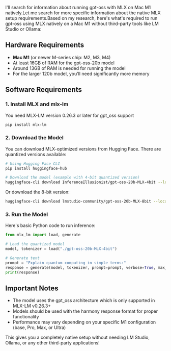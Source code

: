 I'll search for information about running gpt-oss with MLX on Mac M1 natively.Let me search for more specific information about the native MLX setup requirements.Based on my research, here's what's required to run gpt-oss using MLX natively on a Mac M1 without third-party tools like LM Studio or Ollama:

## Hardware Requirements
- **Mac M1** (or newer M-series chip: M2, M3, M4)
- At least 16GB of RAM for the gpt-oss-20b model
- Around 13GB of RAM is needed for running the model
- For the larger 120b model, you'll need significantly more memory

## Software Requirements

### 1. Install MLX and mlx-lm
You need MLX-LM version 0.26.3 or later for gpt_oss support

```bash
pip install mlx-lm
```

### 2. Download the Model
You can download MLX-optimized versions from Hugging Face. There are quantized versions available:

```bash
# Using Hugging Face CLI
pip install huggingface-hub

# Download the model (example with 4-bit quantized version)
huggingface-cli download InferenceIllusionist/gpt-oss-20b-MLX-4bit --local-dir ./gpt-oss-20b-MLX-4bit
```

Or download the 8-bit version:
```bash
huggingface-cli download lmstudio-community/gpt-oss-20b-MLX-8bit --local-dir ./gpt-oss-20b-MLX-8bit
```

### 3. Run the Model
Here's basic Python code to run inference:

```python
from mlx_lm import load, generate

# Load the quantized model
model, tokenizer = load("./gpt-oss-20b-MLX-4bit")

# Generate text
prompt = "Explain quantum computing in simple terms:"
response = generate(model, tokenizer, prompt=prompt, verbose=True, max_tokens=512)
print(response)
```

## Important Notes
- The model uses the gpt_oss architecture which is only supported in MLX-LM v0.26.3+
- Models should be used with the harmony response format for proper functionality
- Performance may vary depending on your specific M1 configuration (base, Pro, Max, or Ultra)

This gives you a completely native setup without needing LM Studio, Ollama, or any other third-party applications!

